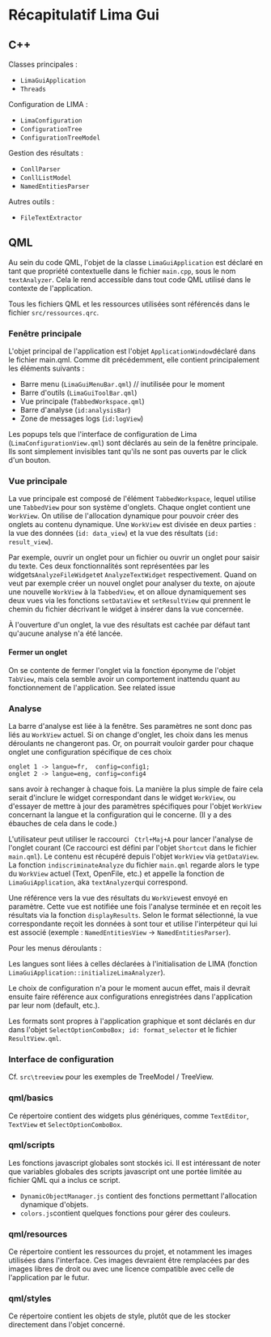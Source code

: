 # Récapitulatif Lima Gui

## C++

Classes principales :

* `LimaGuiApplication`
* `Threads`

Configuration de LIMA :

* `LimaConfiguration`
* `ConfigurationTree`
* `ConfigurationTreeModel`

Gestion des résultats :

* `ConllParser`
* `ConllListModel`
* `NamedEntitiesParser`

Autres outils :

* `FileTextExtractor`

## QML

Au sein du code QML, l'objet de la classe `LimaGuiApplication` est déclaré en tant que propriété contextuelle dans le fichier `main.cpp`, sous le nom `textAnalyzer`. Cela le rend accessible dans tout code QML utilisé dans le contexte de l'application.

Tous les fichiers QML et les ressources utilisées sont référencés dans le fichier `src/ressources.qrc`.

### Fenêtre principale

L'objet principal de l'application est l'objet `ApplicationWindow`déclaré dans le fichier main.qml. Comme dit précédemment, elle contient principalement les éléments suivants :

* Barre menu (`LimaGuiMenuBar.qml`) // inutilisée pour le moment
* Barre d'outils (`LimaGuiToolBar.qml`)
* Vue principale (`TabbedWorkspace.qml`)
* Barre d'analyse (`id:analysisBar`)
* Zone de messages logs (`id:logView`)

Les popups tels que l'interface de configuration de Lima (`LimaConfigurationView.qml`) sont déclarés au sein de la fenêtre principale. Ils sont simplement invisibles tant qu'ils ne sont pas ouverts par le click d'un bouton.

### Vue principale

La vue principale est composé de l'élément `TabbedWorkspace`, lequel utilise une `TabbedView` pour son système d'onglets.
Chaque onglet contient une `WorkView`. On utilise de l'allocation dynamique pour pouvoir créer des onglets au contenu dynamique. Une `WorkView` est divisée en deux parties : la vue des données (`id: data_view`) et la vue des résultats (`id: result_view`).

Par exemple, ouvrir un onglet pour un fichier ou ouvrir un onglet pour saisir du texte.
Ces deux fonctionnalités sont représentées par les widgets`AnalyzeFileWidget`et `AnalyzeTextWidget` respectivement. Quand on veut par exemple créer un nouvel onglet pour analyser du texte, on ajoute une nouvelle `WorkView` à la `TabbedView`, et on alloue dynamiquement ses deux vues via les fonctions `setDataView` et `setResultView` qui prennent le chemin du fichier décrivant le widget à insérer dans la vue concernée.

À l'ouverture d'un onglet, la vue des résultats est cachée par défaut tant qu'aucune analyse n'a été lancée.

#### Fermer un onglet

On se contente de fermer l'onglet via la fonction éponyme de l'objet `TabView`, mais cela semble avoir un comportement inattendu quant au fonctionnement de l'application.
See related issue

### Analyse

La barre d'analyse est liée à la fenêtre. Ses paramètres ne sont donc pas liés au `WorkView` actuel. Si on change d'onglet, les choix dans les menus déroulants ne changeront pas. Or, on pourrait vouloir  garder pour chaque onglet une configuration spécifique de ces choix 

    onglet 1 -> langue=fr,  config=config1; 
    onglet 2 -> langue=eng, config=config4 
    
sans avoir à rechanger à chaque fois. La manière la plus simple de faire cela serait d'inclure le widget correspondant dans le widget `WorkView`, ou d'essayer de mettre à jour des paramètres spécifiques pour l'objet `WorkView` concernant la langue et la configuration qui le concerne. (Il y a des ébauches de cela dans le code.)

L'utilisateur peut utiliser le raccourci ` Ctrl+Maj+A` pour lancer l'analyse de l'onglet courant (Ce raccourci est défini par l'objet `Shortcut` dans le fichier `main.qml`). 
Le contenu est récupéré depuis l'objet `WorkView` via `getDataView`. La fonction `indiscriminateAnalyze` du fichier `main.qml` regarde alors le type du `WorkView` actuel (Text, OpenFile, etc.) et appelle la fonction de `LimaGuiApplication`, aka `textAnalyzer`qui correspond.

Une référence vers la vue des résultats du `WorkView`est envoyé en paramètre. Cette vue  est notifiée une fois l'analyse terminée et en reçoit les résultats via la fonction `displayResults`. Selon le format sélectionné, la vue correspondante reçoit les données à sont tour et utilise l'interpéteur qui lui est associé (exemple : `NamedEntitiesView`  -> `NamedEntitiesParser`).

Pour les menus déroulants :

Les langues sont liées à celles déclarées à l'initialisation de LIMA
(fonction `LimaGuiApplication::initializeLimaAnalyzer`). 

Le choix de configuration n'a pour le moment aucun effet, mais il devrait ensuite faire référence aux configurations enregistrées dans l'application par leur nom (default, etc.). 

Les formats sont propres à l'application graphique et sont déclarés en dur dans l'objet `SelectOptionComboBox; id: format_selector` et le fichier `ResultView.qml`.

### Interface de configuration

Cf. `src\treeview` pour les exemples de TreeModel / TreeView.

### qml/basics

Ce répertoire contient des widgets plus génériques, comme `TextEditor`, `TextView` et `SelectOptionComboBox`.

### qml/scripts

Les fonctions javascript globales sont stockés ici. Il est intéressant de noter que variables globales des scripts javascript ont une portée limitée au fichier QML qui a inclus ce script.

* `DynamicObjectManager.js` contient des fonctions permettant l'allocation dynamique d'objets.
* `colors.js`contient quelques fonctions pour gérer des couleurs.

### qml/resources

Ce répertoire contient les ressources du projet, et notamment les images utilisées dans l'interface. Ces images devraient être remplacées par des images libres de droit ou avec une licence compatible avec celle de l'application par le futur.

### qml/styles

Ce répertoire contient les objets de style, plutôt que de les stocker directement dans l'objet concerné.
